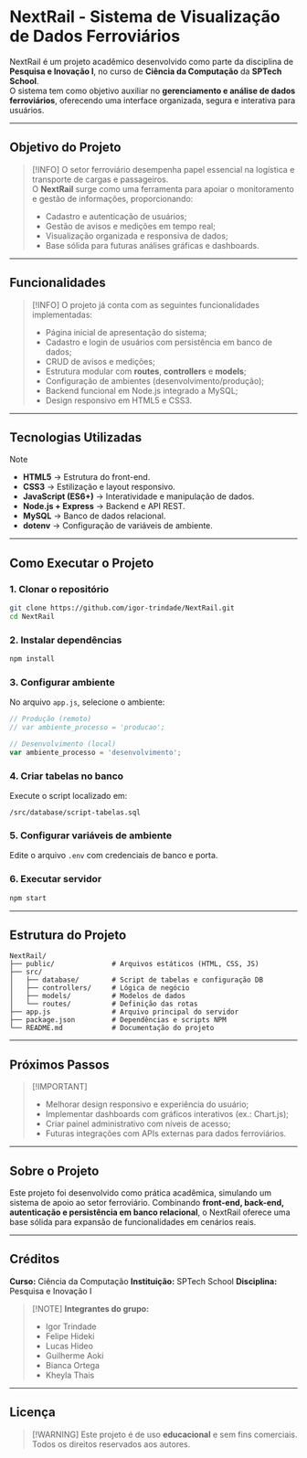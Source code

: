 
# NextRail - Sistema de Visualização de Dados Ferroviários  

NextRail é um projeto acadêmico desenvolvido como parte da disciplina de **Pesquisa e Inovação I**, no curso de **Ciência da Computação** da **SPTech School**.  
O sistema tem como objetivo auxiliar no **gerenciamento e análise de dados ferroviários**, oferecendo uma interface organizada, segura e interativa para usuários.

---

## Objetivo do Projeto

> [!INFO]
> O setor ferroviário desempenha papel essencial na logística e transporte de cargas e passageiros.  
> O **NextRail** surge como uma ferramenta para apoiar o monitoramento e gestão de informações, proporcionando:
>
> - Cadastro e autenticação de usuários;  
> - Gestão de avisos e medições em tempo real;  
> - Visualização organizada e responsiva de dados;  
> - Base sólida para futuras análises gráficas e dashboards.  

---

## Funcionalidades

> [!INFO]
> O projeto já conta com as seguintes funcionalidades implementadas:
>
> - Página inicial de apresentação do sistema;  
> - Cadastro e login de usuários com persistência em banco de dados;  
> - CRUD de avisos e medições;  
> - Estrutura modular com **routes**, **controllers** e **models**;  
> - Configuração de ambientes (desenvolvimento/produção);  
> - Backend funcional em Node.js integrado a MySQL;  
> - Design responsivo em HTML5 e CSS3.  

---

## Tecnologias Utilizadas

> [!NOTE]
> - **HTML5** → Estrutura do front-end.  
> - **CSS3** → Estilização e layout responsivo.  
> - **JavaScript (ES6+)** → Interatividade e manipulação de dados.  
> - **Node.js + Express** → Backend e API REST.  
> - **MySQL** → Banco de dados relacional.  
> - **dotenv** → Configuração de variáveis de ambiente.  

---

## Como Executar o Projeto

### 1. Clonar o repositório
```bash
git clone https://github.com/igor-trindade/NextRail.git
cd NextRail
````

### 2. Instalar dependências

```bash
npm install
```

### 3. Configurar ambiente

No arquivo `app.js`, selecione o ambiente:

```js
// Produção (remoto)
// var ambiente_processo = 'producao';

// Desenvolvimento (local)
var ambiente_processo = 'desenvolvimento';
```

### 4. Criar tabelas no banco

Execute o script localizado em:

```
/src/database/script-tabelas.sql
```

### 5. Configurar variáveis de ambiente

Edite o arquivo `.env` com credenciais de banco e porta.

### 6. Executar servidor

```bash
npm start
```

---

## Estrutura do Projeto

```plaintext
NextRail/
├── public/              # Arquivos estáticos (HTML, CSS, JS)
├── src/
│   ├── database/        # Script de tabelas e configuração DB
│   ├── controllers/     # Lógica de negócio
│   ├── models/          # Modelos de dados
│   └── routes/          # Definição das rotas
├── app.js               # Arquivo principal do servidor
├── package.json         # Dependências e scripts NPM
└── README.md            # Documentação do projeto
```

---

## Próximos Passos

> \[!IMPORTANT]
>
> * Melhorar design responsivo e experiência do usuário;
> * Implementar dashboards com gráficos interativos (ex.: Chart.js);
> * Criar painel administrativo com níveis de acesso;
> * Futuras integrações com APIs externas para dados ferroviários.

---

## Sobre o Projeto

Este projeto foi desenvolvido como prática acadêmica, simulando um sistema de apoio ao setor ferroviário.
Combinando **front-end, back-end, autenticação e persistência em banco relacional**, o NextRail oferece uma base sólida para expansão de funcionalidades em cenários reais.

---

## Créditos

**Curso:** Ciência da Computação
**Instituição:** SPTech School
**Disciplina:** Pesquisa e Inovação I

> \[!NOTE]
> **Integrantes do grupo:**
>
> * Igor Trindade
> * Felipe Hideki
> * Lucas Hideo
> * Guilherme Aoki
> * Bianca Ortega
> * Kheyla Thais

---

## Licença

> \[!WARNING]
> Este projeto é de uso **educacional** e sem fins comerciais.
> Todos os direitos reservados aos autores.
